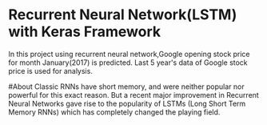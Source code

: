 # Recurrent Neural Network(LSTM)  with Keras Framework
In this project using recurrent neural network,Google opening stock price for month January(2017) is predicted.
Last 5 year's data of Google stock price is used for analysis.

#About
Classic RNNs have short memory, and were neither popular nor powerful for this exact reason. But a recent major improvement in Recurrent Neural Networks gave rise to the popularity of LSTMs (Long Short Term Memory RNNs) which has completely changed the playing field.
